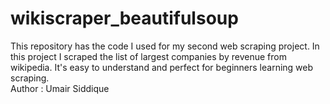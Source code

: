 # wikiscraper_beautifulsoup
This repository has the code I used for my second web scraping project. In this project I scraped the list of largest companies by revenue from wikipedia. It's easy to understand and perfect for beginners learning web scraping.
<br>
Author : Umair Siddique
